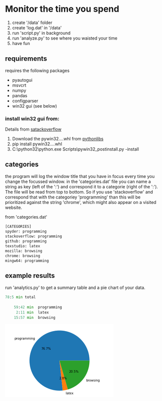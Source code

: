 # Monitor the time you spend

1. create '/data' folder
2. create 'log.dat' in '/data'
3. run 'script.py' in background
4. run 'analyze.py' to see where you waisted your time
5. have fun

## requirements
requires the following packages
* pyautogui
* msvcrt
* numpy
* pandas
* configparser
* win32 gui (see below)


### install win32 gui from:
Details from [satackoverflow](https://stackoverflow.com/questions/20113456/installing-win32gui-python-module#20128310)
1. Download the pywin32....whl from [pythonlibs](https://www.lfd.uci.edu/~gohlke/pythonlibs/#pywin32)
2. pip install pywin32....whl
3. C:\python32\python.exe Scripts\pywin32_postinstall.py -install


## categories
the program will log the window title that you have in focus every time you change the focussed window.
in the 'categories.dat' file you can name a string as key (left of the ':') and correspond it to a categorie  (right of the ':'). The file will be read from top to bottom. So if you use 'stackoverflow' and correspond that with the categoriey 'programming' than this will be prioritized against the string 'chrome', which might also appear on a visited website.

from 'categories.dat'
```
[CATEGORIES]
spyder: programming
stackoverflow: programming
github: programming
texstudio: latex
mozilla: browsing
chrome: browsing
mingw64: programming
```

## example results
run 'analytics.py' to get a summary table and a pie chart of your data.

```python
78:5 min total

    59:42 min  programming
     2:11 min  latex
    15:57 min  browsing
```

![pie chart example](/images/example_pie_chart.png)

